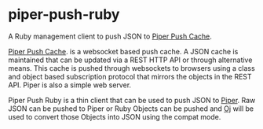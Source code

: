 # piper-push-ruby
A Ruby management client to push JSON to [Piper Push Cache](http://www.piperpushcache.com/index.html).

[Piper Push Cache](http://www.piperpushcache.com/index.html). is a websocket
based push cache. A JSON cache is maintained that can be updated via a REST HTTP
API or through alternative means. This cache is pushed through websockets to
browsers using a class and object based subscription protocol that mirrors the
objects in the REST API. Piper is also a simple web server.

Piper Push Ruby is a thin client that can be used to push JSON to
[Piper](http://www.piperpushcache.com/index.html). Raw JSON can be pushed to
Piper or Ruby Objects can be pushed and [Oj](http://www.ohler.com/oj) will be
used to convert those Objects into JSON using the compat mode.
